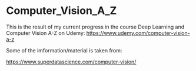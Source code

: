 # Computer_Vision_A_Z

This is the result of my current progress in the course Deep Learning and Computer Vision A-Z on Udemy:
https://www.udemy.com/computer-vision-a-z

Some of the imformation/material is taken from:

https://www.superdatascience.com/computer-vision/
